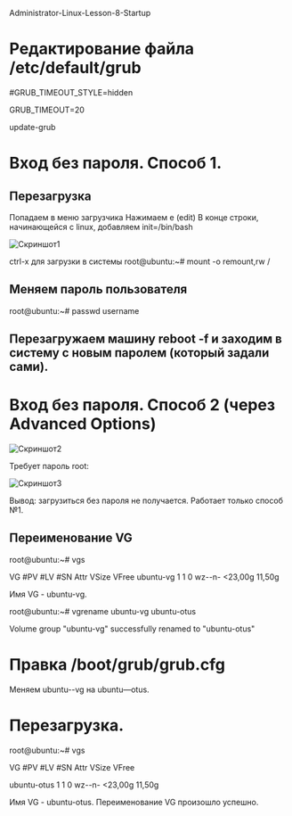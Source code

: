 Administrator-Linux-Lesson-8-Startup

# Редактирование файла /etc/default/grub

#GRUB_TIMEOUT_STYLE=hidden

GRUB_TIMEOUT=20

update-grub

# Вход без пароля. Способ 1.
## Перезагрузка
Попадаем в меню загрузчика
Нажимаем e (edit)
В конце строки, начинающейся с linux, добавляем init=/bin/bash

![Скриншот1](https://github.com/user-attachments/assets/6ed12b4f-e892-409f-9177-1624ad14f16a)

сtrl-x для загрузки в системы
root@ubuntu:~# mount -o remount,rw /

## Меняем пароль пользователя
root@ubuntu:~# passwd username
## Перезагружаем машину reboot -f и заходим в систему с новым паролем (который задали сами).

# Вход без пароля. Способ 2 (через Advanced Options)

![Скриншот2](https://github.com/user-attachments/assets/6f0f24f4-0942-40a2-ab79-8ad96471eb00)

Требует пароль root:

![Скриншот3](https://github.com/user-attachments/assets/bdb471af-09a1-4947-aafb-c9f1308f27f8)

Вывод: загрузиться без пароля не получается. Работает только способ №1.

## Переименование VG
root@ubuntu:~# vgs

  VG        #PV #LV #SN Attr   VSize   VFree
  ubuntu-vg   1   1   0 wz--n- <23,00g 11,50g
  
Имя VG -   ubuntu-vg.

root@ubuntu:~# vgrename ubuntu-vg ubuntu-otus

  Volume group "ubuntu-vg" successfully renamed to "ubuntu-otus"

# Правка /boot/grub/grub.cfg
Меняем ubuntu--vg на ubuntu—otus.

# Перезагрузка.
root@ubuntu:~# vgs

  VG          #PV #LV #SN Attr   VSize   VFree
  
  ubuntu-otus   1   1   0 wz--n- <23,00g 11,50g
  
Имя VG -   ubuntu-otus.
Переименование VG произошло успешно.

